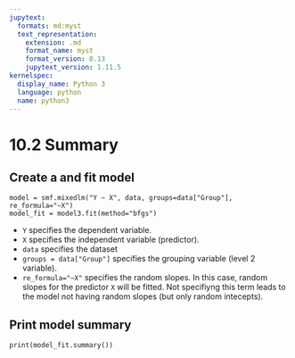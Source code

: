 ```yaml
---
jupytext:
  formats: md:myst
  text_representation:
    extension: .md
    format_name: myst
    format_version: 0.13
    jupytext_version: 1.11.5
kernelspec:
  display_name: Python 3
  language: python
  name: python3
---
```



# 10.2 Summary

## Create a and fit model

```{code-cell}
model = smf.mixedlm("Y ~ X", data, groups=data["Group"], re_formula="~X")
model_fit = model3.fit(method="bfgs")
```
- `Y` specifies the dependent variable.
- `X` specifies the independent variable (predictor).
- `data` specifies the dataset
- `groups = data["Group"]` specifies the grouping variable (level 2 variable).
- `re_formula="~X"` specifies the random slopes. In this case, random slopes for the predictor `X` will be fitted. Not specifiyng this term leads to the model not having random slopes (but only random intecepts).

## Print model summary 

```{code-cell}
print(model_fit.summary())
```




